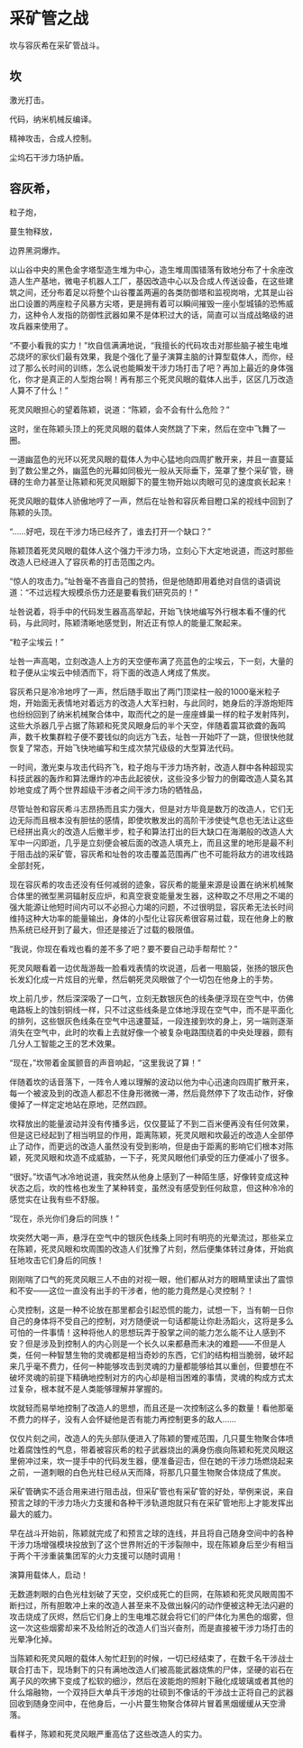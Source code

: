 # 采矿管之战

坎与容灰希在采矿管战斗。



## 坎

激光打击。

代码，纳米机械反编译。

精神攻击，合成人控制。

尘坞石干涉力场护盾。

## 容灰希，

粒子炮，

蔓生物释放，

边界黑洞爆炸。



以山谷中央的黑色金字塔型造生堆为中心，造生堆周围错落有致地分布了十余座改造人生产基地，微电子机器人工厂，基因改造中心以及合成人传送设备，在这些建筑之间，还分布着足以将整个山谷覆盖两遍的各类防御塔和监视岗哨，尤其是山谷出口设置的两座粒子风暴方尖塔，更是拥有着可以瞬间摧毁一座小型城镇的恐怖威力，这种令人发指的防御性武器如果不是体积过大的话，简直可以当成战略级的进攻兵器来使用了。

“不要小看我的实力！”坎自信满满地说，“我擅长的代码攻击对那些脑子被生电堆芯烧坏的家伙们最有效果，我是个强化了量子演算主脑的计算型载体人，而你，经过了那么长时间的训练，怎么说也能瞬发干涉力场打击了吧？再加上最近的身体强化，你才是真正的人型炮台啊！再有那三个死灵风眼的载体人出手，区区几万改造人算不了什么！”

死灵风眼担心的望着陈颖，说道：“陈颖，会不会有什么危险？”

这时，坐在陈颖头顶上的死灵风眼的载体人突然跳了下来，然后在空中飞舞了一圈。

一道幽蓝色的光环以死灵风眼的载体人为中心猛地向四周扩散开来，并且一直蔓延到了数公里之外，幽蓝色的光幕如同极光一般从天际垂下，笼罩了整个采矿管，磅礴的生命力甚至让陈颖和死灵风眼脚下的蔓生物开始以肉眼可见的速度疯长起来！

死灵风眼的载体人骄傲地哼了一声，然后在址咎和容灰希目瞪口呆的视线中回到了陈颖的头顶。

“……好吧，现在干涉力场已经齐了，谁去打开一个缺口？”

陈颖顶着死灵风眼的载体人这个强力干涉力场，立刻心下大定地说道，而这时那些改造人已经进入了容灰希的打击范围之内。

“惊人的攻击力。”址咎毫不吝啬自己的赞扬，但是他随即用着绝对自信的语调说道：“不过远程大规模杀伤力还是要看我们研究员的！”

址咎说着，将手中的代码发生器高高举起，开始飞快地编写外行根本看不懂的代码，与此同时，陈颖清晰地感觉到，附近正有惊人的能量汇聚起来。

“粒子尘埃云！”

址咎一声高喝，立刻改造人上方的天空便布满了亮蓝色的尘埃云，下一刻，大量的粒子便从尘埃云中倾洒而下，将下面的改造人烤成了焦炭。

容灰希只是冷冷地哼了一声，然后随手取出了两门顶梁柱一般的1000毫米粒子炮，开始面无表情地对着远方的改造人大军扫射，与此同时，她身后的浮游炮矩阵也纷纷回到了纳米机械聚合体中，取而代之的是一座座蜂巢一样的粒子发射阵列，这些大杀器几乎占据了陈颖和死灵风眼身后的半个天空，伴随着震耳欲聋的轰鸣声，数千枚集群粒子便不要钱似的向远方飞去，址咎一开始吓了一跳，但很快他就恢复了常态，开始飞快地编写和生成次禁咒级级的大型算法代码。

一时间，激光束与攻击代码齐飞，粒子炮与干涉力场齐射，改造人群中各种超现实科技武器的轰炸和算法爆炸的冲击此起彼伏，这些没多少智力的倒霉改造人莫名其妙地变成了两个世界超级干涉者之间干涉力场的牺牲品，

尽管址咎和容灰希斗志昂扬而且实力强大，但是对方毕竟是数万的改造人，它们无边无际而且根本没有胆怯的感情，即使坎散发出的高阶干涉使徒气息也无法让这些已经拼出真火的改造人后撤半步，粒子和算法打出的巨大缺口在海潮般的改造人大军中一闪即逝，几乎是立刻便会被后面的改造人填充上，而且这里的地形是最不利于阻击战的采矿管，容灰希和址咎的攻击覆盖范围再广也不可能将敌方的进攻线路全部封死，

现在容灰希的攻击还没有任何减弱的迹象，容灰希的能量来源是设置在纳米机械聚合体里的微型黑洞辐射反应炉，和真空衰变能量发生器，这种取之不尽用之不竭的强大能源让他短时间内可以不必担心力竭的问题，不过很明显，容灰希无法长时间维持这种大功率的能量输出，身体的小型化让容灰希很容易过载，现在他身上的散热系统已经开到了最大，但还是接近了过载的极限值。

“我说，你现在看戏也看的差不多了吧？要不要自己动手帮帮忙？”

死灵风眼看着一边优哉游哉一脸看戏表情的坎说道，后者一甩脑袋，张扬的银灰色长发幻化成一片炫目的光晕，然后朝死灵风眼做了个一切包在他身上的手势。

坎上前几步，然后深深吸了一口气，立刻无数银灰色的线条便浮现在空气中，仿佛电路板上的蚀刻铜线一样，只不过这些线条是立体地浮现在空气中，而不是平面化的排列，这些银灰色线条在空气中迅速蔓延，一段连接到坎的身上，另一端则逐渐消失在空气中，此时的坎看上去就好像一个被复杂电路围绕着的中央处理器，颇有几分人工智能之王的艺术效果。

“现在，”坎带着金属颤音的声音响起，“这里我说了算！”

伴随着坎的话音落下，一阵令人难以理解的波动以他为中心迅速向四周扩散开来，每一个被波及到的改造人都忍不住身形微微一滞，然后竟然停下了攻击动作，好像傻掉了一样定定地站在原地，茫然四顾。

坎释放出的能量波动并没有传播多远，仅仅蔓延了不到二百米便再没有任何效果，但是这已经起到了相当明显的作用，距离陈颖，死灵风眼和坎最近的改造人全部停止了动作，而更远的改造人虽然没有受到影响，但是由于距离的影响它们根本对陈颖，死灵风眼和坎造不成威胁，一下子，死灵风眼他们承受的压力便减小了很多。

“很好。”坎语气冰冷地说道，我突然从他身上感到了一种陌生感，好像转变成这种状态之后，坎的性格也发生了某种转变，虽然没有感受到任何敌意，但这种冷冷的感觉实在让我有些不舒服。

“现在，杀光你们身后的同族！”

坎突然大喝一声，悬浮在空气中的银灰色线条上同时有明亮的光晕流过，那些呆立在陈颖，死灵风眼和坎周围的改造人们犹豫了片刻，然后便集体转过身体，开始疯狂地攻击它们身后的同族！

刚刚喘了口气的死灵风眼三人不由的对视一眼，他们都从对方的眼睛里读出了震惊和不安——这位一直没有出手的干涉者，他的能力竟然是心灵控制？！

心灵控制，这是一种不论放在那里都会引起恐慌的能力，试想一下，当有朝一日你自己的身体将不受自己的控制，对方随便说一句话都能让你赴汤蹈火，这将是多么可怕的一件事情！这种将他人的思想玩弄于股掌之间的能力怎么能不让人感到不安？但是涉及到控制人的内心则是一个长久以来都悬而未决的难题——不但是人类，任何一种智慧生物的灵魂都是相当奇妙的东西，它们的结构相当脆弱，破坏起来几乎毫不费力，任何一种能够攻击到灵魂的力量都能够给其以重创，但要想在不破坏灵魂的前提下精确地控制对方的内心却是相当困难的事情，灵魂的构成方式太过复杂，根本就不是人类能够理解并掌握的。

坎就轻而易举地控制了改造人的思想，而且还是一次控制这么多的数量！看他那毫不费力的样子，没有人会怀疑他是否有能力再控制更多的敌人……

仅仅片刻之间，改造人的先头部队便进入了陈颖的警戒范围，几只蔓生物聚合体喷吐着腐蚀性的气息，带着被容灰希的粒子武器烧出的满身伤痕向陈颖和死灵风眼这里俯冲过来，坎一提手中的代码发生器，便准备迎击，但在她的干涉力场燃烧起来之前，一道刺眼的白色光柱已经从天而降，将那几只蔓生物聚合体烧成了焦炭。

采矿管确实不适合用来进行阻击战，但采矿管也有采矿管的好处，举例来说，来自预言之球的干涉力场火力支援和各种干涉轨道炮就只有在采矿管地形上才能发挥出最大的威力。

早在战斗开始前，陈颖就完成了和预言之球的连线，并且将自己随身空间中的各种干涉力场增强模块投放到了这个世界附近的干涉裂隙中，现在陈颖身后至少有相当于两个干涉重装集团军的火力支援可以随时调用！

演算用载体人，启动！

无数道刺眼的白色光柱划破了天空，交织成死亡的巨网，在陈颖和死灵风眼周围不断扫过，所有胆敢冲上来的改造人甚至来不及做出躲闪的动作便被这种无法闪避的攻击烧成了灰烬，然后它们身上的生电堆芯就会将它们的尸体化为黑色的烟雾，但这一次这些烟雾却来不及给附近的改造人们当兴奋剂，而是直接被干涉力场打击的光晕净化掉。

当陈颖和死灵风眼的载体人匆忙赶到的时候，一切已经结束了，在数千名干涉战士联合打击下，现场剩下的只有满地改造人们被高能武器烧焦的尸体，坚硬的岩石在离子风的吹拂下变成了松软的细沙，然后在波能炮的照射下融化成玻璃或者其他的什么熔融物，一个双持巨大单兵干涉炮的壮硕到不像话的干涉战士正将自己的武器回收到随身空间中，在他身后，一小片蔓生物聚合体碎片冒着黑烟缓缓从天空滑落。

看样子，陈颖和死灵风眼严重高估了这些改造人的实力。


